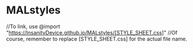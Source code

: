 # MALstyles

//To link, use @import "https://InsanityDevice.github.io/MALstyles/[STYLE_SHEET.css]"
//Of course, remember to replace [STYLE_SHEET.css] for the actual file name.
